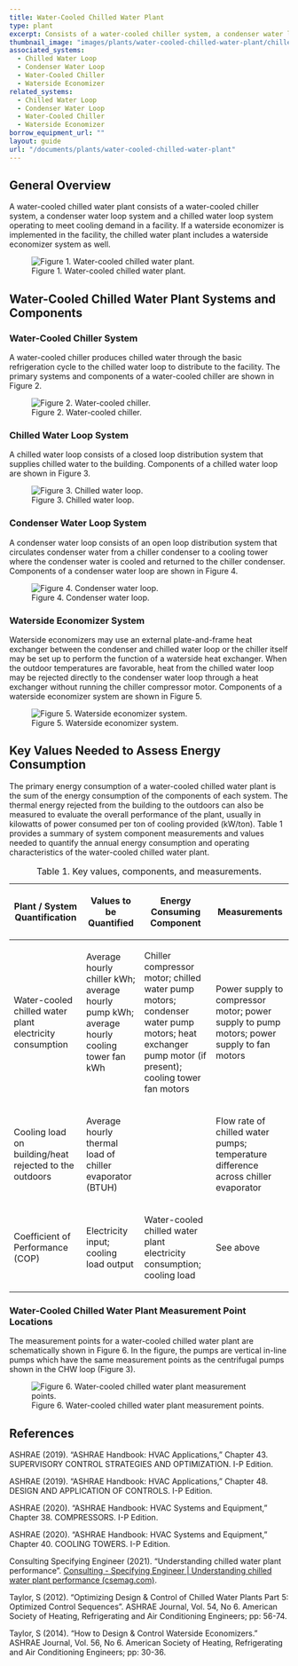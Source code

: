 ```yaml
---
title: Water-Cooled Chilled Water Plant
type: plant
excerpt: Consists of a water-cooled chiller system, a condenser water loop system and a chilled water loop system operating to meet cooling demand in a facility.
thumbnail_image: "images/plants/water-cooled-chilled-water-plant/chilled-water-plant-overview.jpeg"
associated_systems:
  - Chilled Water Loop
  - Condenser Water Loop
  - Water-Cooled Chiller
  - Waterside Economizer
related_systems:
  - Chilled Water Loop
  - Condenser Water Loop
  - Water-Cooled Chiller
  - Waterside Economizer
borrow_equipment_url: ""
layout: guide
url: "/documents/plants/water-cooled-chilled-water-plant"
---
```


## General Overview

A water-cooled chilled water plant consists of a water-cooled chiller system, a condenser water loop system and a chilled water loop system operating to meet cooling demand in a facility. If a waterside economizer is implemented in the facility, the chilled water plant includes a waterside economizer system as well.

<figure class="figure mb-4 mt-3">
  <img src="/images/plants/water-cooled-chilled-water-plant/3D-Chiller-Plant-Diagram.jpg" class="figure-img img-fluid rounded zoom" alt="Figure 1. Water-cooled chilled water plant.">
  <figcaption class="figure-caption text-left">Figure 1. Water-cooled chilled water plant.</figcaption>
</figure>

## Water-Cooled Chilled Water Plant Systems and Components

### Water-Cooled Chiller System

A water-cooled chiller produces chilled water through the basic refrigeration cycle to the chilled water loop to distribute to the facility. The primary systems and components of a water-cooled chiller are shown in Figure 2.

<figure class="figure mb-4 mt-3">
  <img src="/images/plants/water-cooled-chilled-water-plant/3D-Chillers-diagram_1.jpg" class="figure-img img-fluid rounded zoom" alt="Figure 2. Water-cooled chiller.">
  <figcaption class="figure-caption text-left">Figure 2. Water-cooled chiller.</figcaption>
</figure>

### Chilled Water Loop System

A chilled water loop consists of a closed loop distribution system that supplies chilled water to the building. Components of a chilled water loop are shown in Figure 3.

<figure class="figure mb-4 mt-3">
  <img src="/images/plants/water-cooled-chilled-water-plant/CHW-Loop-Diagram_11302022.jpg" class="figure-img img-fluid rounded zoom" alt="Figure 3. Chilled water loop.">
  <figcaption class="figure-caption text-left">Figure 3. Chilled water loop.</figcaption>
</figure>

### Condenser Water Loop System

A condenser water loop consists of an open loop distribution system that circulates condenser water from a chiller condenser to a cooling tower where the condenser water is cooled and returned to the chiller condenser. Components of a condenser water loop are shown in Figure 4.

<figure class="figure mb-3 mt-3">
  <img src="/images/plants/water-cooled-chilled-water-plant/CW-Loop-Diagram_11292022.jpg" class="figure-img img-fluid rounded zoom" alt="Figure 4. Condenser water loop.">
  <figcaption class="figure-caption text-left">Figure 4. Condenser water loop.</figcaption>
</figure>

### Waterside Economizer System

Waterside economizers may use an external plate-and-frame heat exchanger between the condenser and chilled water loop or the chiller itself may be set up to perform the function of a waterside heat exchanger. When the outdoor temperatures are favorable, heat from the chilled water loop may be rejected directly to the condenser water loop through a heat exchanger without running the chiller compressor motor. Components of a waterside economizer system are shown in Figure 5.

<figure class="figure mb-3 mt-3">
  <img src="/images/plants/water-cooled-chilled-water-plant/HE-Loop-diagram_2_11212022.jpg" class="figure-img img-fluid rounded zoom" alt="Figure 5. Waterside economizer system.">
  <figcaption class="figure-caption text-left">Figure 5. Waterside economizer system.</figcaption>
</figure>

## Key Values Needed to Assess Energy Consumption

The primary energy consumption of a water-cooled chilled water plant is the sum of the energy consumption of the components of each system. The thermal energy rejected from the building to the outdoors can also be measured to evaluate the overall performance of the plant, usually in kilowatts of power consumed per ton of cooling provided (kW/ton). Table 1 provides a summary of system component measurements and values needed to quantify the annual energy consumption and operating characteristics of the water-cooled chilled water plant.

<table>
    <caption>Table 1. Key values, components, and measurements.</caption>
    <thead>
        <tr>
            <th>
                <p><strong>Plant / System Quantification</strong></p>
            </th>
            <th>
                <p><strong>Values to be Quantified</strong></p>
            </th>
            <th>
                <p><strong>Energy Consuming Component</strong></p>
            </th>
            <th>
                <p><strong>Measurements</strong></p>
            </th>
        </tr>
    <tbody>
        <tr>
            <td>
                <p>Water-cooled chilled water plant electricity consumption</p>
            </td>
            <td>
                <p>Average hourly chiller kWh; average hourly pump kWh; average hourly cooling tower fan kWh</p>
                <p><br></p>
            </td>
            <td>
                <p>Chiller compressor motor; chilled water pump motors; condenser water pump motors; heat exchanger pump motor (if present); cooling tower fan motors&nbsp;</p>
            </td>
            <td>
                <p>Power supply to compressor motor; power supply to pump motors; power supply to fan motors</p>
            </td>
        </tr>
        <tr>
            <td>
                <p>Cooling load on building/heat rejected to the outdoors</p>
            </td>
            <td>
                <p>Average hourly thermal load of chiller evaporator (BTUH)</p>
            </td>
            <td>
                <p><br></p>
            </td>
            <td>
                <p>Flow rate of chilled water pumps; temperature difference across chiller evaporator</p>
            </td>
        </tr>
        <tr>
            <td>
                <p>Coefficient of Performance (COP)</p>
            </td>
            <td>
                <p>Electricity input; cooling load output</p>
            </td>
            <td>
                <p>Water-cooled chilled water plant electricity consumption; cooling load</p>
            </td>
            <td>
                <p>See above</p>
            </td>
        </tr>
    </tbody>
</table>

### Water-Cooled Chilled Water Plant Measurement Point Locations

The measurement points for a water-cooled chilled water plant are schematically shown in Figure 6. In the figure, the pumps are vertical in-line pumps which have the same measurement points as the centrifugal pumps shown in the CHW loop (Figure 3).

<figure class="figure mb-3 mt-3">
  <img src="/images/plants/water-cooled-chilled-water-plant/WCC-Chiller-system-diagram-economizer-2ndary-pump-Final-06132023.jpg" class="figure-img img-fluid rounded zoom" alt="Figure 6. Water-cooled chilled water plant measurement points.">
  <figcaption class="figure-caption text-left">Figure 6. Water-cooled chilled water plant measurement points.</figcaption>
</figure>

## References

ASHRAE (2019). “ASHRAE Handbook: HVAC Applications,” Chapter 43. SUPERVISORY CONTROL STRATEGIES AND OPTIMIZATION. I-P Edition.

ASHRAE (2019). “ASHRAE Handbook: HVAC Applications,” Chapter 48. DESIGN AND APPLICATION OF CONTROLS. I-P Edition.

ASHRAE (2020). “ASHRAE Handbook: HVAC Systems and Equipment,” Chapter 38. COMPRESSORS. I-P Edition. 

ASHRAE (2020). “ASHRAE Handbook: HVAC Systems and Equipment,” Chapter 40. COOLING TOWERS. I-P Edition.

Consulting Specifying Engineer (2021). “Understanding chilled water plant performance”. [Consulting - Specifying Engineer | Understanding chilled water plant performance (csemag.com)](https://www.csemag.com/articles/understanding-chilled-water-plant-performance/?oly_enc_id=2793H1310167C4G).

Taylor, S (2012). “Optimizing Design & Control of Chilled Water Plants Part 5: Optimized Control Sequences”. ASHRAE Journal, Vol. 54, No 6. American Society of Heating, Refrigerating and Air Conditioning Engineers; pp: 56-74. 

Taylor, S (2014). “How to Design & Control Waterside Economizers.” ASHRAE Journal, Vol. 56, No 6. American Society of Heating, Refrigerating and Air Conditioning Engineers; pp: 30-36. 